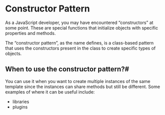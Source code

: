 # Constructor Pattern

As a JavaScript developer, you may have encountered “constructors” at some point. These are special functions that
initialize objects with specific properties and methods.

The “constructor pattern”, as the name defines, is a class-based pattern that uses the constructors present in the class
to create specific types of objects.

## When to use the constructor pattern?#

You can use it when you want to create multiple instances of the same template since the instances can share methods but
still be different. Some examples of where it can be useful include:

- libraries
- plugins
